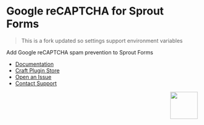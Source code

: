 # Google reCAPTCHA for Sprout Forms

> This is a fork updated so settings support environment variables

Add Google reCAPTCHA spam prevention to Sprout Forms 

- [Documentation](https://sprout.barrelstrengthdesign.com/docs/forms/)
- [Craft Plugin Store](https://plugins.craftcms.com/sprout-forms-google-recaptcha)
- [Open an Issue](https://github.com/barrelstrength/craft-sprout-forms-google-recaptcha/issues)
- [Contact Support](https://sprout.barrelstrengthdesign.com/docs/support/support.html)

<a href="https://sprout.barrelstrengthdesign.com" target="_blank">
  <img src="https://s3.amazonaws.com/sprout.barrelstrengthdesign.com-assets/content/plugins/sprout-icon.svg" width="72" height="72" align="right">
</a>
